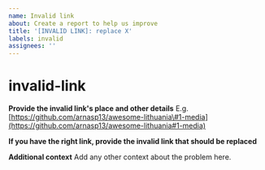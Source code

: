 ```yaml
---
name: Invalid link
about: Create a report to help us improve
title: '[INVALID LINK]: replace X'
labels: invalid
assignees: ''
---
```


# invalid-link

**Provide the invalid link's place and other details** E.g. [https://github.com/arnasp13/awesome-lithuania\#1-media](https://github.com/arnasp13/awesome-lithuania#1-media)

**If you have the right link, provide the invalid link that should be replaced**

**Additional context** Add any other context about the problem here.

